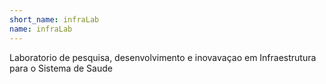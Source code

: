 ```yaml
---
short_name: infraLab
name: infraLab
---
```

Laboratorio de pesquisa, desenvolvimento e inovavaçao em Infraestrutura para o Sistema de Saude 